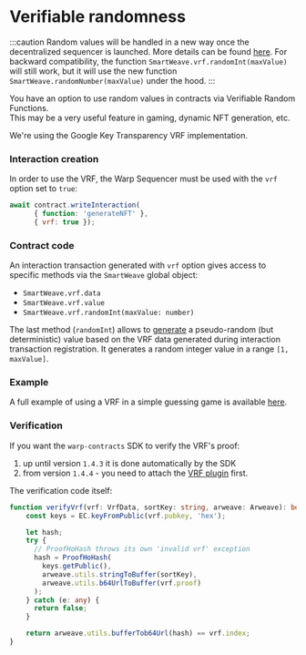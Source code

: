 # Verifiable randomness

:::caution
Random values will be handled in a new way once the decentralized sequencer is launched.
More details can be found [here](/docs/sequencer/lifecycle/ordering#random-values).
For backward compatibility, the function `SmartWeave.vrf.randomInt(maxValue)` will still work, but it will use the new function `SmartWeave.randomNumber(maxValue)` under the hood.
:::

You have an option to use random values in contracts via Verifiable Random Functions.  
This may be a very useful feature in gaming, dynamic NFT generation, etc.

We're using the Google Key Transparency VRF implementation.

### Interaction creation
In order to use the VRF, the Warp Sequencer must be used with the `vrf` option set to `true`:

```javascript
await contract.writeInteraction(
      { function: 'generateNFT' },
      { vrf: true });
```

### Contract code
An interaction transaction generated with `vrf` option gives access to specific methods via the `SmartWeave` global object:
- `SmartWeave.vrf.data`
- `SmartWeave.vrf.value`
- `SmartWeave.vrf.randomInt(maxValue: number)`

The last method (`randomInt`) allows to [generate](https://github.com/warp-contracts/pokemons/blob/master/contract/src/contracts/actions/write/questions.ts#L12) a pseudo-random (but deterministic) value based on the VRF data generated
during interaction transaction registration.
It generates a random integer value in a range `[1, maxValue]`.

### Example
A full example of using a VRF in a simple guessing game is available [here](https://github.com/warp-contracts/pokemons).


### Verification
If you want the `warp-contracts` SDK to verify the VRF's proof:
1. up until version `1.4.3` it is done automatically by the SDK 
2. from version `1.4.4` - you need to attach the [VRF plugin](plugins/vrf) first.

The verification code itself:
```ts
function verifyVrf(vrf: VrfData, sortKey: string, arweave: Arweave): boolean {
    const keys = EC.keyFromPublic(vrf.pubkey, 'hex');

    let hash;
    try {
      // ProofHoHash throws its own 'invalid vrf' exception
      hash = ProofHoHash(
        keys.getPublic(),
        arweave.utils.stringToBuffer(sortKey),
        arweave.utils.b64UrlToBuffer(vrf.proof)
      );
    } catch (e: any) {
      return false;
    }

    return arweave.utils.bufferTob64Url(hash) == vrf.index;
}
```



